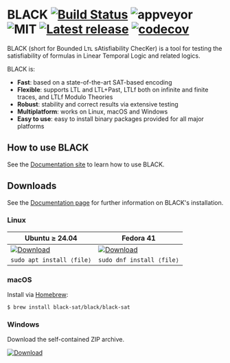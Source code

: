 # BLACK [![Build Status](https://api.cirrus-ci.com/github/black-sat/black.svg)](https://cirrus-ci.com/github/black-sat/black) ![appveyor](https://ci.appveyor.com/api/projects/status/github/black-sat/black?branch=master&svg=true) ![MIT](https://img.shields.io/badge/license-MIT-brightgreen) [![Latest release](https://badgen.net/github/release/black-sat/black)](https://github.com/black-sat/black/releases/tag/v25.03.0) [![codecov](https://codecov.io/gh/black-sat/black/branch/master/graph/badge.svg?token=ZETQF5NZ6X)](https://codecov.io/gh/black-sat/black)

BLACK (short for Bounded Lᴛʟ sAtisfiability ChecKer) is a tool for testing the
satisfiability of formulas in Linear Temporal Logic and related logics.

BLACK is:
* **Fast**: based on a state-of-the-art SAT-based encoding 
* **Flexible**: supports LTL and LTL+Past, LTLf both on infinite and finite traces, and LTLf Modulo Theories
* **Robust**: stability and correct results via extensive testing
* **Multiplatform**: works on Linux, macOS and Windows
* **Easy to use**: easy to install binary packages provided for all major platforms

## How to use BLACK

See the [Documentation site][Doc] to learn how to use BLACK.

## Downloads

See the [Documentation page][Doc] for further information on BLACK's installation.

### Linux

| Ubuntu ≥ 24.04             | Fedora 41 |
|----------------------------|------------------------------|
| [![Download](https://badgen.net/badge/Download%20v25.03.0/.deb/green)][pkg.deb] | [![Download](https://badgen.net/badge/Download%20v25.03.0/.rpm/green)][pkg.rpm]   |
| `sudo apt install ⟨file⟩` | `sudo dnf install ⟨file⟩` |


### macOS

Install via [Homebrew][brew]:

```
$ brew install black-sat/black/black-sat
```

### Windows

Download the self-contained ZIP archive.

[![Download](https://badgen.net/badge/Download%20v25.03.0/.zip/green)][pkg.win]

[Doc]: https://www.black-sat.org
[brew]: https://brew.sh
[pkg.deb]: https://github.com/black-sat/black/releases/download/v25.03.0/black-sat-25.03.0-1.x86_64.deb
[pkg.rpm]: https://github.com/black-sat/black/releases/download/v25.03.0/black-sat-25.03.0-1.x86_64.rpm
[pkg.win]: https://github.com/black-sat/black/releases/download/v25.03.0/black-25.03.0-win-x64.zip